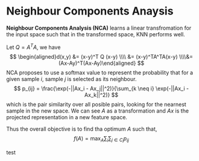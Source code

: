 # Neighbour Components Anaysis


**Neighbour Components Analysis (NCA)** learns a linear transfromation for the input space such that in the transformed space, KNN performs well.





Let $Q = A^TA$, we have
$$
\begin{aligned}d(x,y) &= (x-y)^T Q (x-y) \\\\ &= (x-y)^TA^TA(x-y) \\\\&= (Ax-Ay)^T(Ax-Ay)\end{aligned}
$$
NCA proposes to use a softmax value to represent the probability that for a given sample $i$, sample $j$ is selected as its neighbour.
$$
p_{ij} = \frac{\exp(-||Ax_i - Ax_j||^2)}{\sum_{k \neq i} \exp(-||Ax_i - Ax_k||^2)}
$$
which is the pair similarity over all posible pairs, looking for the nearnest sample in the new space. We can see $A$ as a transformation and $Ax$ is the projected representation in a new feature space. 



Thus the overall objective is to find tha optimum $A$ such that,
$$
f(A) = \max_{A}\sum_{i}\sum_{j \in C_i}p_{ij}
$$

test

